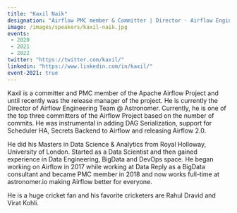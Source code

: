 ```yaml
---
title: "Kaxil Naik"
designation: "Airflow PMC member & Committer | Director - Airflow Engineering @ Astronomer.io"
image: /images/speakers/kaxil-naik.jpg
events:
 - 2020
 - 2021
 - 2022
twitter: "https://twitter.com/kaxil/"
linkedin: "https://www.linkedin.com/in/kaxil/"
event-2021: true
---
```


Kaxil is a committer and PMC member of the Apache Airflow Project and until recently was the release manager of the project. He is currently the Director of Airflow Engineering Team @ Astronomer. Currently, he is one of the top three committers of the Airflow Project based on the number of commits.
He was instrumental in adding DAG Serialization, support for Scheduler HA, Secrets Backend to Airflow and releasing Airflow 2.0.

He did his Masters in Data Science & Analytics from Royal Holloway, University of London.
Started as a Data Scientist and then gained experience in Data Engineering, BigData and DevOps space. He began working on Airflow in 2017 while working at Data Reply as a BigData consultant
and became PMC member in 2018 and now works full-time at astronomer.io making Airflow better for everyone.

He is a huge cricket fan and his favorite cricketers are Rahul Dravid and Virat Kohli.
